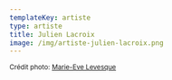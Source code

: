 ```yaml
---
templateKey: artiste
type: artiste
title: Julien Lacroix
image: /img/artiste-julien-lacroix.png
---
```

<small>Crédit photo: [Marie-Eve Levesque](https://www.mariphotographe.com/)</small>
